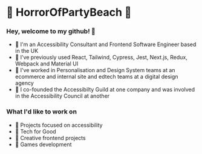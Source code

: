 :space_invader: HorrorOfPartyBeach :space_invader: 
======

### Hey, welcome to my github! 👋
* :rocket: I'm an Accessibility Consultant and Frontend Software Engineer based in the UK
* :rocket: I've previously used React, Tailwind, Cypress, Jest, Next.js, Redux, Webpack and Material UI
* :rocket: I've worked in Personalisation and Design System teams at an ecommerce and internal site and edtech teams at a digital design agency
* :rocket: I co-founded the Accessibilty Guild at one company and was involved in the Accessibility Council at another

### What I'd like to work on
* :rainbow: Projects focused on accessibility
* :rainbow: Tech for Good
* :rainbow: Creative frontend projects
* :rainbow: Games development


<!--
**HorrorOfPartyBeach/HorrorOfPartyBeach** is a ✨ _special_ ✨ repository because its `README.md` (this file) appears on your GitHub profile.

Here are some ideas to get you started:

- 🔭 I’m currently working on ...
- 🌱 I’m currently learning ...
- 👯 I’m looking to collaborate on ...
- 🤔 I’m looking for help with ...
- 💬 Ask me about ...
- 📫 How to reach me: ...
- 😄 Pronouns: ...
- ⚡ Fun fact: ...
-->
